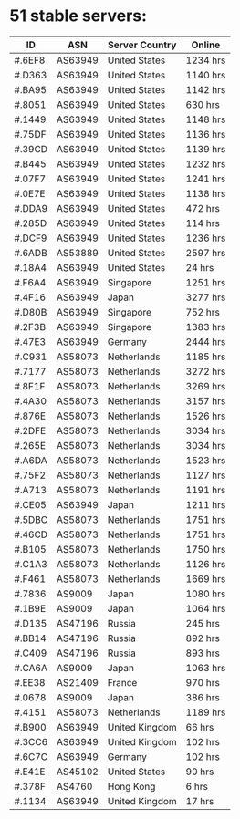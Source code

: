 # 51 stable servers:

| ID | ASN | Server Country | Online |
| ------ | ------ | ------ | ------ |
| #.6EF8 | AS63949 | United States | 1234 hrs |
| #.D363 | AS63949 | United States | 1140 hrs |
| #.BA95 | AS63949 | United States | 1142 hrs |
| #.8051 | AS63949 | United States | 630 hrs |
| #.1449 | AS63949 | United States | 1148 hrs |
| #.75DF | AS63949 | United States | 1136 hrs |
| #.39CD | AS63949 | United States | 1139 hrs |
| #.B445 | AS63949 | United States | 1232 hrs |
| #.07F7 | AS63949 | United States | 1241 hrs |
| #.0E7E | AS63949 | United States | 1138 hrs |
| #.DDA9 | AS63949 | United States | 472 hrs |
| #.285D | AS63949 | United States | 114 hrs |
| #.DCF9 | AS63949 | United States | 1236 hrs |
| #.6ADB | AS53889 | United States | 2597 hrs |
| #.18A4 | AS63949 | United States | 24 hrs |
| #.F6A4 | AS63949 | Singapore | 1251 hrs |
| #.4F16 | AS63949 | Japan | 3277 hrs |
| #.D80B | AS63949 | Singapore | 752 hrs |
| #.2F3B | AS63949 | Singapore | 1383 hrs |
| #.47E3 | AS63949 | Germany | 2444 hrs |
| #.C931 | AS58073 | Netherlands | 1185 hrs |
| #.7177 | AS58073 | Netherlands | 3272 hrs |
| #.8F1F | AS58073 | Netherlands | 3269 hrs |
| #.4A30 | AS58073 | Netherlands | 3157 hrs |
| #.876E | AS58073 | Netherlands | 1526 hrs |
| #.2DFE | AS58073 | Netherlands | 3034 hrs |
| #.265E | AS58073 | Netherlands | 3034 hrs |
| #.A6DA | AS58073 | Netherlands | 1523 hrs |
| #.75F2 | AS58073 | Netherlands | 1127 hrs |
| #.A713 | AS58073 | Netherlands | 1191 hrs |
| #.CE05 | AS63949 | Japan | 1211 hrs |
| #.5DBC | AS58073 | Netherlands | 1751 hrs |
| #.46CD | AS58073 | Netherlands | 1751 hrs |
| #.B105 | AS58073 | Netherlands | 1750 hrs |
| #.C1A3 | AS58073 | Netherlands | 1126 hrs |
| #.F461 | AS58073 | Netherlands | 1669 hrs |
| #.7836 | AS9009 | Japan | 1080 hrs |
| #.1B9E | AS9009 | Japan | 1064 hrs |
| #.D135 | AS47196 | Russia | 245 hrs |
| #.BB14 | AS47196 | Russia | 892 hrs |
| #.C409 | AS47196 | Russia | 893 hrs |
| #.CA6A | AS9009 | Japan | 1063 hrs |
| #.EE38 | AS21409 | France | 970 hrs |
| #.0678 | AS9009 | Japan | 386 hrs |
| #.4151 | AS58073 | Netherlands | 1189 hrs |
| #.B900 | AS63949 | United Kingdom | 66 hrs |
| #.3CC6 | AS63949 | United Kingdom | 102 hrs |
| #.6C7C | AS63949 | Germany | 102 hrs |
| #.E41E | AS45102 | United States | 90 hrs |
| #.378F | AS4760 | Hong Kong | 6 hrs |
| #.1134 | AS63949 | United Kingdom | 17 hrs |

